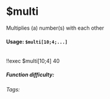 # $multi
Multiplies (a) number(s) with each other

#### Usage: `$multi[10;4;...]`
<br/>
<discord-messages>
	<discord-message :bot="false" role-color="#ffcc9a" author="Member">
		!!exec $multi[10;4]
	</discord-message>
	<discord-message :bot="true" role-color="#0099ff" author="Custom Command" avatar="https://media.discordapp.net/avatars/725721249652670555/781224f90c3b841ba5b40678e032f74a.webp">
		40
	</discord-message>
</discord-messages>

##### Function difficulty: <Badge type="tip" text="Easy" vertical="middle" /> 
###### Tags: <Badge type="tip" text="Maths" vertical="middle" /> <Badge type="tip" text="Calculate" vertical="middle" /> <Badge type="tip" text="Multiply" vertical="middle" /> <Badge type="tip" text="*" vertical="middle" />
